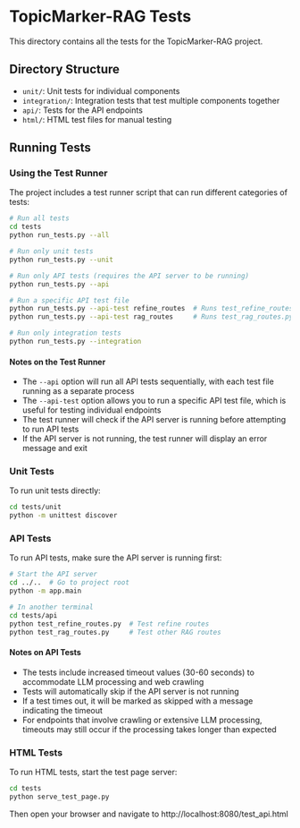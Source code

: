 # TopicMarker-RAG Tests

This directory contains all the tests for the TopicMarker-RAG project.

## Directory Structure

- `unit/`: Unit tests for individual components
- `integration/`: Integration tests that test multiple components together
- `api/`: Tests for the API endpoints
- `html/`: HTML test files for manual testing

## Running Tests

### Using the Test Runner

The project includes a test runner script that can run different categories of tests:

```bash
# Run all tests
cd tests
python run_tests.py --all

# Run only unit tests
python run_tests.py --unit

# Run only API tests (requires the API server to be running)
python run_tests.py --api

# Run a specific API test file
python run_tests.py --api-test refine_routes  # Runs test_refine_routes.py
python run_tests.py --api-test rag_routes     # Runs test_rag_routes.py

# Run only integration tests
python run_tests.py --integration
```

#### Notes on the Test Runner

- The `--api` option will run all API tests sequentially, with each test file running as a separate process
- The `--api-test` option allows you to run a specific API test file, which is useful for testing individual endpoints
- The test runner will check if the API server is running before attempting to run API tests
- If the API server is not running, the test runner will display an error message and exit

### Unit Tests

To run unit tests directly:

```bash
cd tests/unit
python -m unittest discover
```

### API Tests

To run API tests, make sure the API server is running first:

```bash
# Start the API server
cd ../..  # Go to project root
python -m app.main

# In another terminal
cd tests/api
python test_refine_routes.py  # Test refine routes
python test_rag_routes.py     # Test other RAG routes
```

#### Notes on API Tests

- The tests include increased timeout values (30-60 seconds) to accommodate LLM processing and web crawling
- Tests will automatically skip if the API server is not running
- If a test times out, it will be marked as skipped with a message indicating the timeout
- For endpoints that involve crawling or extensive LLM processing, timeouts may still occur if the processing takes longer than expected

### HTML Tests

To run HTML tests, start the test page server:

```bash
cd tests
python serve_test_page.py
```

Then open your browser and navigate to http://localhost:8080/test_api.html
